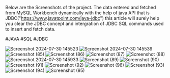 Below are the Screenshots of the project. The data entered and fetched from MySQL Workbench dynamically with the help of java API that is JDBC("https://www.javatpoint.com/java-jdbc") this article will surely help you clear the 
JDBC concept and intergration of JDBC SQL commands used to insert and fetch data.

#JAVA #SQL #JDBC


![Screenshot 2024-07-30 145523](https://github.com/user-attachments/assets/f7a0acdb-e7db-4383-8b06-0b3b32c39b3f)
![Screenshot 2024-07-30 145539](https://github.com/user-attachments/assets/fcef84a2-6148-47fa-b61d-9db8cd3c46be)
![Screenshot (85)](https://github.com/user-attachments/assets/90c6928d-a427-4de3-b943-a0705596f63b)
![Screenshot (86)](https://github.com/user-attachments/assets/ed388ea7-9fbe-4f5c-bbb2-1d3ce54ed3d1)
![Screenshot (87)](https://github.com/user-attachments/assets/45071c17-23f1-4a36-97e5-910812e6fbe7)
![Screenshot (88)](https://github.com/user-attachments/assets/15403462-e24e-4005-80d1-bdf7a968d4c9)
![Screenshot 2024-07-30 145933](https://github.com/user-attachments/assets/2e09afa4-c300-4733-8e48-eaff0157bf13)
![Screenshot (89)](https://github.com/user-attachments/assets/9f0ae493-b90d-42c8-8018-b9635b2f02bc)
![Screenshot (90)](https://github.com/user-attachments/assets/0777a8ed-57a9-40a2-911b-0c50e6a01894)
![Screenshot (91)](https://github.com/user-attachments/assets/86fe5d19-a1f0-4fc9-8ad0-c31cc7ef6783)
![Screenshot (92)](https://github.com/user-attachments/assets/21d01cb1-d9a5-4b85-96fa-2080239537a9)
![Screenshot (96)](https://github.com/user-attachments/assets/11b9d08f-92b9-4f57-98a1-0a139c242219)
![Screenshot (93)](https://github.com/user-attachments/assets/12eb2fce-6e07-4aa8-8f92-be73d46a275d)
![Screenshot (94)](https://github.com/user-attachments/assets/ace80b61-63ae-4ee7-8a29-b3ced5bddba5)
![Screenshot (95)](https://github.com/user-attachments/assets/ca814bd2-bed3-48a6-89af-513f320f27b6)
